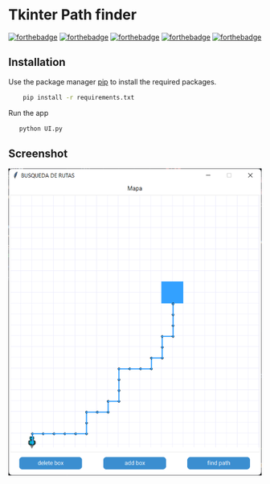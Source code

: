 # Tkinter Path finder
[![forthebadge](https://forthebadge.com/images/badges/made-with-python.svg)](https://forthebadge.com) [![forthebadge](https://forthebadge.com/images/badges/contains-tasty-spaghetti-code.svg)](https://forthebadge.com) [![forthebadge](https://forthebadge.com/images/badges/it-works-why.svg)](https://forthebadge.com) [![forthebadge](https://forthebadge.com/images/badges/powered-by-coffee.svg)](https://forthebadge.com) [![forthebadge](https://forthebadge.com/images/badges/you-didnt-ask-for-this.svg)](https://forthebadge.com)

## Installation
Use the package manager [pip](https://pip.pypa.io/en/stable/) to install the required packages.

```bash
    pip install -r requirements.txt
```

Run the app

```bash
   python UI.py
```
## Screenshot

<div style="text-align:center">
  <img src="showcase/example.png" alt="Descripción de la imagen" width=580px>
</div>